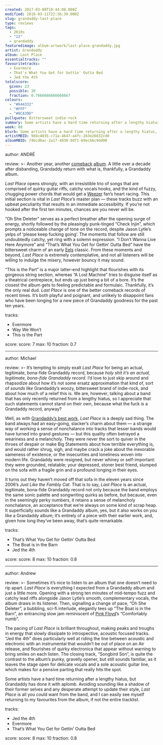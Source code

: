 ```yaml
---
created: 2017-03-08T19:44:08.000Z
modified: 2018-03-11T22:36:39.000Z
slug: grandaddy-last-place
type: reviews
tags:
  - 2010s
  - "22"
  - grandaddy
featuredimage: album-artwork/last-place-grandaddy.jpg
artist: Grandaddy
album: Last Place
essentialtracks: ""
favouritetracks:
  - Evermore
  - That's What You Get for Gettin' Outta Bed
  - Jed the 4th
totalscore:
  given: 23
  possible: 30
  fraction: 0.7666666666666667
colours:
  - "#644332"
  - "#FFF"
  - "#8CA39D"
pullquote: Bittersweet indie-rock
summary: Some artists have a hard time returning after a lengthy hiatus, but Grandaddy has done it with aplomb. Avoiding sounding like a shadow of their former selves, Last Place is all you could want from the band.
week: 88
blurb: Some artists have a hard time returning after a lengthy hiatus, but Grandaddy has done it with aplomb. Last Place is all you could want from a comeback.
artistMBID: 9d4c4835-c71a-4647-a4fc-263e26832cd0
albumMBID: 74bcd0ac-2a17-4030-9d71-69ecb6c9dd00
---
```

author: ANDRÉ

review: >-
  Another year, another [comeback](<reviews/a-tribe-called-quest-we-got-it-from-here-thank-you-4-your-service/>) [album](<reviews/blur-the-magic-whip/>). A little over a decade after disbanding, Grandaddy return with what is, thankfully, a Grandaddy album. 
  
  *Last Place* opens strongly, with an irresistible trio of songs that are comprised of quirky guitar riffs, catchy vocals hooks, and the kind of fuzzy, chugging power chords that would get a [Weezer](<reviews/the-blue-album/>) fan’s heart racing. This initial section is vital in *Last Place*’s master plan — these tracks buzz with an upbeat peculiarity that results in an immediate accessibility. If you’re not hooked after the first ten minutes, chances are you never will be. 
  
  “Oh She Deleter” serves as a perfect breather after the opening surge of energy, shortly followed by the pleasingly punk-tinged “Check Injin”, which prompts a noticeable change of tone on the record, despite Jason Lytle’s yelps of ‘please keep fucking going’. The moments that follow are still undoubtedly catchy, yet ring with a solemn expression. “I Don’t Wanna Live Here Anymore” and “That’s What You Get for Gettin’ Outta Bed” have the bittersweet charm of an early [Eels](<reviews/eels-daisies-of-the-galaxy/>) classic. From these moments and beyond, *Last Place* is extremely contemplative, and not all listeners will be willing to indulge the misery, however bouncy it may sound. 
  
  “This is the Part” is a major latter-end highlight that flourishes with its gorgeous string section, whereas “A Lost Machine” tries to disguise itself as a theatrical centrepiece, but ends up just being a bit of a bore. It’s the closest the album gets to feeling predictable and formulaic. Thankfully, it’s the only real dud. *Last Place* is one of the better comeback records of recent times. It’s both playful and poignant, and unlikely to disappoint fans who have been longing for a new piece of Grandaddy goodness for the past ten years.

tracks:
  - Evermore
  - ­Way We Won’t
  - ­This is the Part

score:
  score: 7
  max: 10
  fraction: 0.7

---
author: Michael

review: >-
  It’s tempting to simply exalt *Last Place* for being an actual, legitimate, bona-fide Grandaddy record, because *holy shit it’s an actual, legitimate, bona-fide Grandaddy record*. I’d love to just skip around and rhapsodize about how it’s not some ersatz approximation that kind of, sort of *sounds like* Grandaddy’s woozy, bittersweet brand of indie-rock, and about how much of a relief this is. We are, however, talking about a band that has only recently returned from a lengthy hiatus, so I appreciate that such statements cannot stand on their own, because what the fuck *is* a Grandaddy record, anyway? 
  
  Well, as with [Grandaddy’s best work](https://audioxide.com/reviews/grandaddy-the-sophtware-slump/), *Last Place* is a deeply sad thing. The band always had an easy-going, slacker’s charm about them — a strange way of working a sense of nonchalance into tracks that lesser bands would have turned into grand gestures — but this quality often betrayed a weariness and a melancholy. They were never the sort to quiver in the throes of despair or make Big Statements about how terrible everything is, and would rather shrug, sigh, and maybe crack a joke about the inexorable sameness of existence, or the insecurities and loneliness woven into modern life. Grandaddy were resigned, but never whiney or self-important: they were grounded, relatable; your depressed, stoner best friend, slumped on the sofa with a fragile grin and a profound longing in their eyes. 
  
  It turns out they haven’t moved off that sofa in the eleven years since 2006’s *Just Like the Fambly Cat*. That is to say, *Last Place* is an actual, legitimate, bona-fide Grandaddy record not only because the band employs the same sonic palette and songwriting quirks as before, but because, even in the seemingly perky numbers, it retains a sense of melancholy nonchalance, an acceptance that we’re always on some kind of scrap heap. It superficially sounds like a Grandaddy album, yes, but it also works on you like a Grandaddy album; it’s entirely of a piece with their earlier work, and, given how long they’ve been away, that’s quite remarkable.

tracks:
  - That’s What You Get for Gettin’ Outta Bed
  - ­The Boat is in the Barn
  - ­Jed the 4th

score:
  score: 8
  max: 10
  fraction: 0.8

---
author: Andrew

review: >-
  Sometimes it’s nice to listen to an album that one doesn’t need to rip apart. *Last Place* is everything I expected from a Grandaddy album and just a little more. Opening with a strong ten minutes of mid-tempo fuzz and catchy lead riffs alongside Jason Lytle’s smooth, complementary vocals, the album draws in its listener. Then, signalling a change of pace, “Oh She Deleter”, a bubbling, sci-fi interlude, elegantly tees up “The Boat is in the Barn”, an entrancing slow jam reminiscent of [Pink Floyd](https://audioxide.com/reviews/pink-floyd-the-dark-side-of-the-moon/)’s “Comfortably numb”. 
  
  The pacing of *Last Place* is brilliant throughout, making peaks and troughs in energy that slowly dissipate to introspective, acoustic focused tracks. “Jed the 4th” does particularly well at riding the line between acoustic and electronic with an instrumental that wouldn’t be out of place on an Air release, and flourishes of quirky electronica that appear without warning to bring smiles on each listen. The closing track, “Songbird Son”, is quite the contrast to the album’s punky, gravelly opener, but still sounds familiar, as it leaves the stage open for delicate vocals and a sole acoustic guitar line, which makes for a pensive parting that really hits the spot. 
  
  Some artists have a hard time returning after a lengthy hiatus, but Grandaddy has done it with aplomb. Avoiding sounding like a shadow of their former selves and any desperate attempt to update their style, *Last Place* is all you could want from the band, and I can easily see myself returning to my favourites from the album, if not the entire tracklist.

tracks:
  - Jed the 4th
  - ­Evermore
  - ­That’s What You Get for Gettin’ Outta Bed
  
score:
  score: 8
  max: 10
  fraction: 0.8
